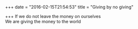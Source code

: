 +++
date = "2016-02-15T21:54:53"
title = "Giving by no giving"

+++
If we do not leave the money on ourselves  
We are giving the money to the world